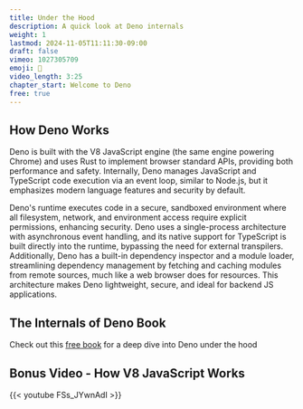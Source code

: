 ```yaml
---
title: Under the Hood
description: A quick look at Deno internals
weight: 1
lastmod: 2024-11-05T11:11:30-09:00
draft: false
vimeo: 1027305709
emoji: 🦕
video_length: 3:25
chapter_start: Welcome to Deno
free: true
---
```


## How Deno Works

Deno is built with the V8 JavaScript engine (the same engine powering Chrome) and uses Rust to implement browser standard APIs, providing both performance and safety. Internally, Deno manages JavaScript and TypeScript code execution via an event loop, similar to Node.js, but it emphasizes modern language features and security by default. 

Deno's runtime executes code in a secure, sandboxed environment where all filesystem, network, and environment access require explicit permissions, enhancing security. Deno uses a single-process architecture with asynchronous event handling, and its native support for TypeScript is built directly into the runtime, bypassing the need for external transpilers. Additionally, Deno has a built-in dependency inspector and a module loader, streamlining dependency management by fetching and caching modules from remote sources, much like a web browser does for resources. This architecture makes Deno lightweight, secure, and ideal for backend JS applications.


## The Internals of Deno Book

Check out this [free book](https://choubey.gitbook.io/internals-of-deno) for a deep dive into Deno under the hood

## Bonus Video - How V8 JavaScript Works



<div class="vid-center">
{{< youtube FSs_JYwnAdI >}}
</div>